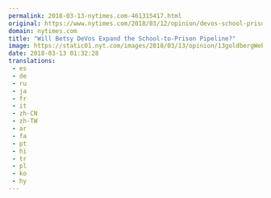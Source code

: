 ```yaml
---
permalink: 2018-03-13-nytimes.com-461315417.html
original: https://www.nytimes.com/2018/03/12/opinion/devos-school-prison-pipeline.html?partner=rss&amp;emc=rss
domain: nytimes.com
title: "Will Betsy DeVos Expand the School-to-Prison Pipeline?"
image: https://static01.nyt.com/images/2018/03/13/opinion/13goldbergWeb/13goldbergWeb-mediumThreeByTwo440.jpg
date: 2018-03-13 01:32:28
translations: 
 - es
 - de
 - ru
 - ja
 - fr
 - it
 - zh-CN
 - zh-TW
 - ar
 - fa
 - pt
 - hi
 - tr
 - pl
 - ko
 - hy
---
```


